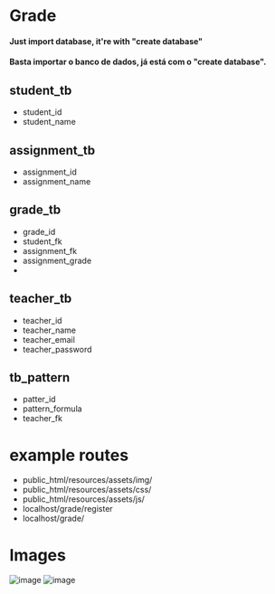 
# Grade

#### Just import database, it're with "create database"
#### Basta importar o banco de dados, já está com o "create database".

## student_tb
- student_id
- student_name

## assignment_tb
- assignment_id
- assignment_name

## grade_tb
- grade_id
- student_fk
- assignment_fk
- assignment_grade
- 
## teacher_tb
- teacher_id
- teacher_name
- teacher_email
- teacher_password

## tb_pattern
- patter_id
- pattern_formula
- teacher_fk

# example routes
- public_html/resources/assets/img/
- public_html/resources/assets/css/
- public_html/resources/assets/js/
- localhost/grade/register
- localhost/grade/
  
# Images
![image](https://github.com/Vitors-Miranda/Grade/assets/82851236/f426e1e2-3067-494b-b394-d4be6e6e386e)
![image](https://github.com/Vitors-Miranda/Grade/assets/82851236/17a366f5-14e3-46c5-9a6a-ecef1dfed884)
